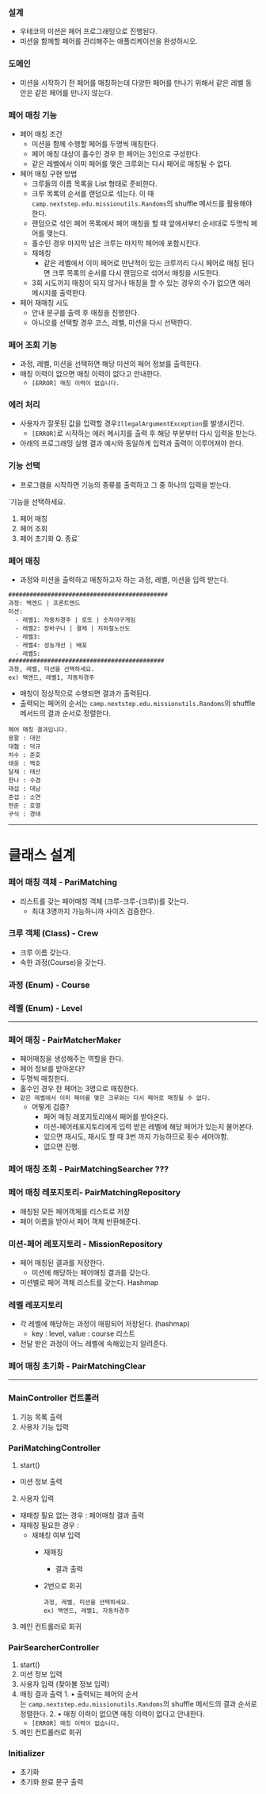 ### 설계

- 우테코의 미션은 페어 프로그래밍으로 진행된다.
- 미션을 함께할 페어를 관리해주는 애플리케이션을 완성하시오.

### 도메인

- 미션을 시작하기 전 페어를 매칭하는데 다양한 페어를 만나기 위해서 같은 레벨 동안은 같은 페어를 만나지 않는다.

### 페어 매칭 기능

- 페어 매칭 조건
  - 미션을 함께 수행할 페어를 두명씩 매칭한다.
  - 페어 매칭 대상이 홀수인 경우 한 페어는 3인으로 구성한다.
  - 같은 레벨에서 이미 페어를 맺은 크루와는 다시 페어로 매칭될 수 없다.
- 페어 매칭 구현 방법
  - 크루들의 이름 목록을 List<String> 형태로 준비한다.
  - 크루 목록의 순서를 랜덤으로 섞는다. 이 때 `camp.nextstep.edu.missionutils.Randoms`의 shuffle 메서드를 활용해야 한다.
  - 랜덤으로 섞인 페어 목록에서 페어 매칭을 할 때 앞에서부터 순서대로 두명씩 페어를 맺는다.
  - 홀수인 경우 마지막 남은 크루는 마지막 페어에 포함시킨다.
  - 재매칭
    - 같은 레벨에서 이미 페어로 만난적이 있는 크루끼리 다시 페어로 매칭 된다면 크루 목록의 순서를 다시 랜덤으로 섞어서 매칭을 시도한다.
  - 3회 시도까지 매칭이 되지 않거나 매칭을 할 수 있는 경우의 수가 없으면 에러 메시지를 출력한다.
- 페어 재매칭 시도
  - 안내 문구를 출력 후 매칭을 진행한다.
  - 아니오를 선택할 경우 코스, 레벨, 미션을 다시 선택한다.

### 페어 조회 기능

- 과정, 레벨, 미션을 선택하면 해당 미션의 페어 정보를 출력한다.
- 매칭 이력이 없으면 매칭 이력이 없다고 안내한다.
  - `[ERROR] 매칭 이력이 없습니다.`

### 에러 처리

- 사용자가 잘못된 값을 입력할 경우`IllegalArgumentException`를 발생시킨다.
  - `[ERROR]`로 시작하는 에러 메시지를 출력 후 해당 부분부터 다시 입력을 받는다.
- 아래의 프로그래밍 실행 결과 예시와 동일하게 입력과 출력이 이루어져야 한다.

### 기능 선택

- 프로그램을 시작하면 기능의 종류를 출력하고 그 중 하나의 입력을 받는다.

`기능을 선택하세요.
1. 페어 매칭
2. 페어 조회
3. 페어 초기화
   Q. 종료`

### 페어 매칭

- 과정와 미션을 출력하고 매칭하고자 하는 과정, 레벨, 미션을 입력 받는다.

```
#############################################
과정: 백엔드 | 프론트엔드
미션:
  - 레벨1: 자동차경주 | 로또 | 숫자야구게임
  - 레벨2: 장바구니 | 결제 | 지하철노선도
  - 레벨3:
  - 레벨4: 성능개선 | 배포
  - 레벨5:
############################################
과정, 레벨, 미션을 선택하세요.
ex) 백엔드, 레벨1, 자동차경주

```

- 매칭이 정상적으로 수행되면 결과가 출력된다.
- 출력되는 페어의 순서는 `camp.nextstep.edu.missionutils.Randoms`의 shuffle 메서드의 결과 순서로 정렬한다.

```
페어 매칭 결과입니다.
용팔 : 대만
대협 : 덕규
치수 : 준호
태웅 : 백호
달재 : 태산
한나 : 수겸
태섭 : 대남
준섭 : 소연
현준 : 호열
구식 : 경태
```

---
# 클래스 설계
### 페어 매칭 객체 - PariMatching

- 리스트를 갖는 페어매칭 객체 (크루-크루-(크루))를 갖는다.
  - 최대 3명까지 가능하니까 사이즈 검증한다.

### 크루 객체 (Class) - Crew

- 크루 이름 갖는다.
- 속한 과정(Course)을 갖는다.

### 과정 (Enum) - Course

### 레벨 (Enum) - Level

---

### 페어 매칭 - PairMatcherMaker

- 페어매칭을 생성해주는 역할을 한다.
- 페어 정보를 받아온다?
- 두명씩 매칭한다.
- 홀수인 경우 한 페어는 3명으로 매칭한다.
- `같은 레벨에서 이미 페어를 맺은 크루와는 다시 페어로 매칭될 수 없다.`
  - 어떻게 검증?
    - 페어 매칭 레포지토리에서 페어를 받아온다.
    - 미션-페어레포지토리에게 입력 받은 레벨에 해당 페어가 있는지 물어본다.
    - 있으면 재시도, 재시도 할 때 3번 까지 가능하므로 횟수 세어야함.
    - 없으면 진행.

### 페어 매칭 조회 - PairMatchingSearcher ???

### 페어 매칭 레포지토리- PairMatchingRepository

- 매칭된 모든 페어객체를 리스트로 저장
- 페어 이름을 받아서 페어 객체 반환해준다.

### 미션-페어 레포지토리 - MissionRepository

- 페어 매칭된 결과를 저장한다.
  - 미션에 해당하는 페어매칭 결과를 갖는다.
- 미션별로 페어 객체 리스트를 갖는다. Hashmap

### 레벨 레포지토리

- 각 레벨에 해당하는 과정이 매핑되어 저장된다. (hashmap)
  - key : level, value : course 리스트
- 전달 받은 과정이 어느 레벨에 속해있는지 알려준다.

### 페어 매칭 초기화 - PairMatchingClear

---

### MainController 컨트롤러

1. 기능 목록 출력
2. 사용자 기능 입력

### PariMatchingController

1. start()
  - 미션 정보 출력
2. 사용자 입력
  - 재매칭 필요 없는 경우 : 페어매칭 결과 출력
  - 재매칭 필요한 경우 :
    - 재매칭 여부 입력
      - 재매칭
        - 결과 출력
      - 2번으로 회귀

          ```
          과정, 레벨, 미션을 선택하세요.
          ex) 백엔드, 레벨1, 자동차경주
          ```

3. 메인 컨트롤러로 회귀

### PairSearcherController

1. start()
  1. 미션 정보 입력
2. 사용자 입력 (찾아볼 정보 입력)
  1. 매칭 결과 출력
    1. • 출력되는 페어의 순서는 `camp.nextstep.edu.missionutils.Randoms`의 shuffle 메서드의 결과 순서로 정렬한다.
    2. • 매칭 이력이 없으면 매칭 이력이 없다고 안내한다.
      - `[ERROR] 매칭 이력이 없습니다.`
3. 메인 컨트롤러로 회귀

### Initializer

- 초기화
- 초기화 완료 문구 출력